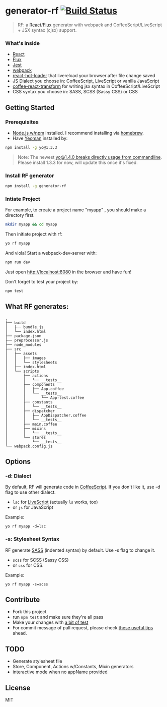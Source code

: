 # generator-rf [![Build Status](https://secure.travis-ci.org/taiansu/generator-rf.png?branch=master)](https://travis-ci.org/taiansu/generator-rf)

> RF: a [React](http://facebook.github.io/react/)/[Flux](http://facebook.github.io/flux/) generator with webpack and CoffeeScript/LiveScript + JSX syntax (cjsx) support.


### What's inside
* [React](http://facebook.github.io/react/)
* [Flux](http://facebook.github.io/flux/)
* [Jest](http://facebook.github.io/jest)
* [webpack](http://webpack.github.io/)
* [react-hot-loader](https://gaearon.github.io/react-hot-loader/) that livereload your browser after file change saved
* JS Dialect you choose in: CoffeeScript, LiveScript or vanilla JavaScript
* [coffee-react-transform](https://github.com/jsdf/coffee-react-transform) for writing jsx syntax in CoffeeScript/LiveScript
* CSS syntax you choose in: SASS, SCSS (Sassy CSS) or CSS

## Getting Started

### Prerequisites

* [Node.js w/npm](http://nodejs.org/) installed. I recommend installing via [homebrew](http://brew.sh/).
* Have [Yeoman](http://yeoman.io) installed by:

```bash
npm install -g yo@1.3.3
```

> Note: The newest [yo@1.4.0 breaks directly usage from commandline](https://github.com/yeoman/yo/issues/264). Please install 1.3.3 for now, will update this once it's fixed.

### Install RF generator

```bash
npm install -g generator-rf
```

### Intiate Project

For example, to create a project name "myapp" , you should make a directory
first.

```bash
mkdir myapp && cd myapp
```

Then initiate project with rf:

```bash
yo rf myapp
```

And viola! Start a webpack-dev-server with:

```bash
npm run dev
```

Just open [http://localhost:8080](http://localhost:8080) in the browser and have fun!

Don't forget to test your project by:

```bash
npm test
```

## What RF generates:

    .
    ├── build
    │   ├── bundle.js
    │   └── index.html
    ├── package.json
    ├── preprocessor.js
    ├── node_modules
    ├── src
    │   ├── assets
    │   │   ├── images
    │   │   └── stylesheets
    │   ├── index.html
    │   └── scripts
    │       ├── actions
    │       │   └── __tests__
    │       ├── components
    │       │   ├── App.coffee
    │       │   └── __tests__
    │       │       └── App-test.coffee
    │       ├── constants
    │       │   └── __tests__
    │       ├── dispatcher
    │       │   ├── AppDispatcher.coffee
    │       │   └── __tests__
    │       ├── main.coffee
    │       ├── mixins
    │       │   └── __tests__
    │       └── stores
    │           └── __tests__
    └── webpack.config.js

## Options

### -d: Dialect

By default, RF will generate code in [CoffeeScript](http://coffeescript.org/). If you don't like it, use -d flag to use other dialect.

* `lsc` for [LiveScript](http://livescript.net) (actually `ls` works, too)
* or `js` for JavaScript

Example:

    yo rf myapp -d=lsc

### -s: Stylesheet Syntax
RF generate [SASS](http://sass-lang.com/) (indented syntax) by default. Use -s flag to change it.

* `scss` for SCSS (Sassy CSS)
* or `css` for CSS.

Example:

    yo rf myapp -s=scss

## Contribute

* Fork this project
* run `npm test` and make sure they're all pass
* Make your changes with [a bit of test](http://yeoman.io/authoring/testing.html)
* For commit message of pull request, please check [these useful tips](http://robots.thoughtbot.com/5-useful-tips-for-a-better-commit-message) ahead.

## TODO
* Generate stylesheet file
* Store, Component, Actions w/Constants, Mixin generators
* interactive mode when no appName provided

## License

MIT
